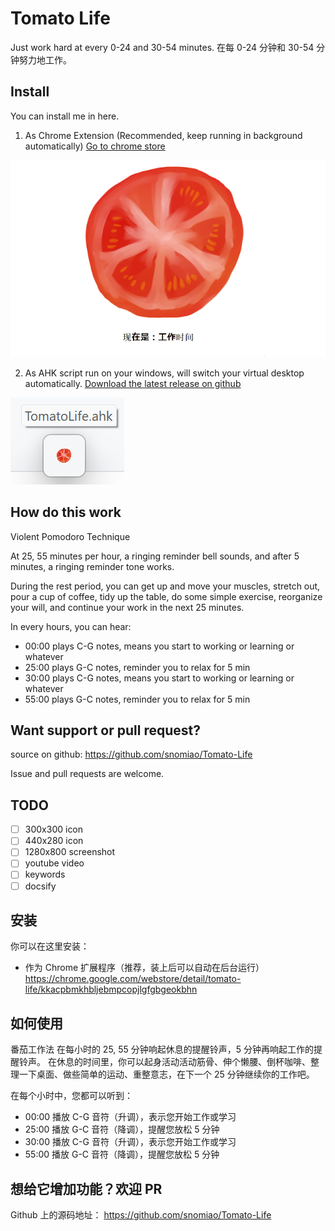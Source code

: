 # Tomato Life

Just work hard at every 0-24 and 30-54 minutes.
在每 0-24 分钟和 30-54 分钟努力地工作。

## Install

You can install me in here.

1. As Chrome Extension (Recommended, keep running in background automatically)
[Go to chrome store](https://chrome.google.com/webstore/detail/tomato-life/kkacpbmkhbljebmpcopjlgfgbgeokbhn)

![./screenshot_640x400.png](./screenshot_640x400.png)

2. As AHK script run on your windows, will switch your virtual desktop automatically.
[Download the latest release on github](https://github.com/snomiao/tomato-life/releases)

![](media/ahk.png)

## How do this work

Violent Pomodoro Technique

At 25, 55 minutes per hour, a ringing reminder bell sounds, and after 5 minutes, a ringing reminder tone works.

During the rest period, you can get up and move your muscles, stretch out, pour a cup of coffee, tidy up the table, do some simple exercise, reorganize your will, and continue your work in the next 25 minutes.

In every hours, you can hear:

- 00:00 plays C-G notes, means you start to working or learning or whatever
- 25:00 plays G-C notes, reminder you to relax for 5 min
- 30:00 plays C-G notes, means you start to working or learning or whatever
- 55:00 plays G-C notes, reminder you to relax for 5 min

## Want support or pull request?

source on github:
https://github.com/snomiao/Tomato-Life

Issue and pull requests are welcome.

## TODO

- [ ] 300x300 icon
- [ ] 440x280 icon
- [ ] 1280x800 screenshot
- [ ] youtube video
- [ ] keywords
- [ ] docsify

## 安装

你可以在这里安装：

- 作为 Chrome 扩展程序（推荐，装上后可以自动在后台运行）
  https://chrome.google.com/webstore/detail/tomato-life/kkacpbmkhbljebmpcopjlgfgbgeokbhn

## 如何使用

番茄工作法
在每小时的 25, 55 分钟响起休息的提醒铃声，5 分钟再响起工作的提醒铃声。
在休息的时间里，你可以起身活动活动筋骨、伸个懒腰、倒杯咖啡、整理一下桌面、做些简单的运动、重整意志，在下一个 25 分钟继续你的工作吧。

在每个小时中，您都可以听到：

- 00:00 播放 C-G 音符（升调），表示您开始工作或学习
- 25:00 播放 G-C 音符（降调），提醒您放松 5 分钟
- 30:00 播放 C-G 音符（升调），表示您开始工作或学习
- 55:00 播放 G-C 音符（降调），提醒您放松 5 分钟

## 想给它增加功能？欢迎 PR

Github 上的源码地址： https://github.com/snomiao/Tomato-Life
